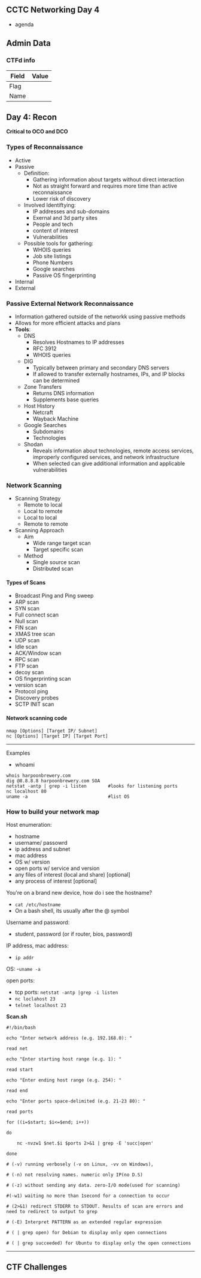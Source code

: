 ## CCTC Networking Day 4

- agenda


## Admin Data 

### CTFd info
| Field | Value | 
|-|-|
| Flag |  | 
| Name |  | 

## Day 4: Recon

**Critical to OCO and DCO**

### Types of Reconnaissance
- Active
- Passive
  - Definition: 
    - Gathering information about targets without direct interaction
    - Not as straight forward and requires more time than active reconnaissance
    - Lower risk of discovery
  - Involved Identiftying:
    - IP addresses and sub-domains
    - Exernal and 3d party sites
    - People and tech
    - content of interest
    - Vulnerabilities
  - Possible tools for gathering:
    - WHOIS queries
    - Job site listings
    - Phone Numbers
    - Google searches
    - Passive OS fingerprinting
- Internal 
- External 

### Passive External Network Reconnaissance
- Information gathered outside of the networkk using passive methods
- Allows for more efficient attacks and plans
- **Tools**:
  - DNS
    - Resolves Hostnames to IP addresses
    - RFC 3912
    - WHOIS queries
  - DIG
    - Typically between primary and secondary DNS servers
    - If allowed to transfer externally hostnames, IPs, and IP blocks can be determined 
  - Zone Transfers
    - Returns DNS information 
    - Supplements base queries
  - Host History
    - Netcraft
    - Wayback Machine
  - Google Searches
    - Subdomains
    - Technologies
  - Shodan
    - Reveals information about technologies, remote access services, improperly configured services, and network infrastructure
    - When selected can give additional information and applicable vulnerabilities 

### Network Scanning
- Scanning Strategy
  - Remote to local
  - Local to remote
  - Local to local
  - Remote to remote 
- Scanning Approach
  - Aim
    - Wide range target scan
    - Target specific scan
  - Method
    - Single source scan
    - Distributed scan

#### Types of Scans
- Broadcast Ping and Ping sweep
- ARP scan
- SYN scan
- Full connect scan
- Null scan
- FIN scan
- XMAS tree scan
- UDP scan
- Idle scan
- ACK/Window scan
- RPC scan
- FTP scan
- decoy scan
- OS fingerprinting scan
- version scan
- Protocol ping
- Discovery probes
- SCTP INIT scan

#### Network scanning code
```
nmap [Options] [Target IP/ Subnet]
nc [Options] [Target IP] [Target Port]
```
***
Examples
- whoami
```
whois harpoonbrewery.com
dig @8.8.8.8 harpoonbrewery.com SOA
netstat -antp | grep -i listen        #looks for listening ports
nc localhost 80
uname -a                              #list OS
```
### How to build your network map
Host enumeration:
  - hostname
  - username/ passowrd
  - ip address and subnet
  - mac address
  - OS w/ version
  - open ports w/ service and version
  - any files of interest (local and share) [optional]
  - any process of interest [optional]

You're on a brand new device, how do i see the hostname?
- `cat /etc/hostname`
- On a bash shell, its usually after the @ symbol

Username and password:
- student, password (or if router, bios, password)

IP address, mac address:
- `ip addr`

OS:
-`uname -a`

open ports:
- tcp ports: `netstat -antp |grep -i listen`
- `nc loclahost 23`
- `telnet localhost 23`

**Scan.sh**
```
#!/bin/bash

echo "Enter network address (e.g. 192.168.0): "

read net

echo "Enter starting host range (e.g. 1): "

read start

echo "Enter ending host range (e.g. 254): "

read end

echo "Enter ports space-delimited (e.g. 21-23 80): "

read ports

for ((i=$start; $i<=$end; i++))

do

    nc -nvzw1 $net.$i $ports 2>&1 | grep -E 'succ|open'

done

# (-v) running verbosely (-v on Linux, -vv on Windows),

# (-n) not resolving names. numeric only IP(no D.S)

# (-z) without sending any data. zero-I/O mode(used for scanning)

#(-w1) waiting no more than 1second for a connection to occur

# (2>&1) redirect STDERR to STDOUT. Results of scan are errors and need to redirect to output to grep

# (-E) Interpret PATTERN as an extended regular expression

# ( | grep open) for Debian to display only open connections

# ( | grep succeeded) for Ubuntu to display only the open connections
```

***
CTF Challenges
-----------------------------------

